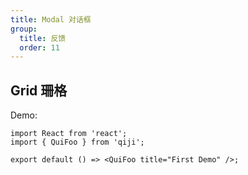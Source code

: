 ```yaml
---
title: Modal 对话框
group:
  title: 反馈
  order: 11
---
```


## Grid 珊格

Demo:

```tsx
import React from 'react';
import { QuiFoo } from 'qiji';

export default () => <QuiFoo title="First Demo" />;
```

